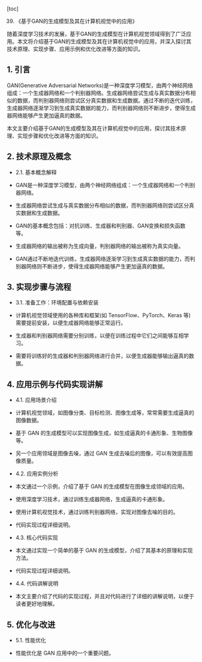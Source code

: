 
[toc]                    
                
                
39. 《基于GAN的生成模型及其在计算机视觉中的应用》

随着深度学习技术的发展，基于GAN的生成模型在计算机视觉领域得到了广泛应用。本文将介绍基于GAN的生成模型及其在计算机视觉中的应用，并深入探讨其技术原理、实现步骤、应用示例和优化改进等方面的知识。

## 1. 引言

GAN(Generative Adversarial Networks)是一种深度学习模型，由两个神经网络组成：一个生成器网络和一个判别器网络。生成器网络尝试生成与真实数据分布相似的数据，而判别器网络则尝试区分真实数据和生成数据。通过不断的迭代训练，生成器网络逐渐学习到生成真实数据的能力，而判别器网络则不断进步，使得生成器网络能够产生更加逼真的数据。

本文主要介绍基于GAN的生成模型及其在计算机视觉中的应用，探讨其技术原理、实现步骤和优化改进等方面的知识。

## 2. 技术原理及概念

- 2.1. 基本概念解释

- GAN是一种深度学习模型，由两个神经网络组成：一个生成器网络和一个判别器网络。
- 生成器网络尝试生成与真实数据分布相似的数据，而判别器网络则尝试区分真实数据和生成数据。
- GAN的基本概念包括：对抗训练、生成器和判别器、GAN变换和损失函数等。
- 生成器网络的输出被称为生成向量，判别器网络的输出被称为真实向量。
- GAN通过不断地迭代训练，生成器网络逐渐学习到生成真实数据的能力，而判别器网络则不断进步，使得生成器网络能够产生更加逼真的数据。

## 3. 实现步骤与流程

- 3.1. 准备工作：环境配置与依赖安装

- 计算机视觉领域使用的各种库和框架(如 TensorFlow、PyTorch、Keras 等)需要提前安装，以便生成器网络能够正常运行。
- 生成器和判别器网络需要分别训练，以便在训练过程中它们之间能够互相学习。
- 需要将训练好的生成器和判别器网络进行合并，以便生成器能够输出逼真的数据。

## 4. 应用示例与代码实现讲解

- 4.1. 应用场景介绍

- 计算机视觉领域，如图像分类、目标检测、图像生成等，常常需要生成逼真的图像数据。
- 基于 GAN 的生成模型可以实现图像生成，如生成逼真的卡通形象、生物图像等。
- 另一个应用领域是图像去噪，通过 GAN 生成去噪后的图像，可以有效提高图像质量。

- 4.2. 应用实例分析

- 本文通过一个示例，介绍了基于 GAN 的生成模型在图像生成领域的应用。
- 使用深度学习技术，通过训练生成器网络，生成逼真的卡通形象。
- 使用计算机视觉技术，通过训练判别器网络，实现对图像去噪的目的。
- 代码实现过程详细说明。

- 4.3. 核心代码实现

- 本文通过实现一个简单的基于 GAN 的生成模型，介绍了其基本的原理和实现方法。
- 代码实现过程详细说明。

- 4.4. 代码讲解说明

- 本文主要介绍了代码的实现过程，并且对代码进行了详细的讲解说明，以便于读者更好地理解。

## 5. 优化与改进

- 5.1. 性能优化

- 性能优化是 GAN 应用中的一个重要问题。


